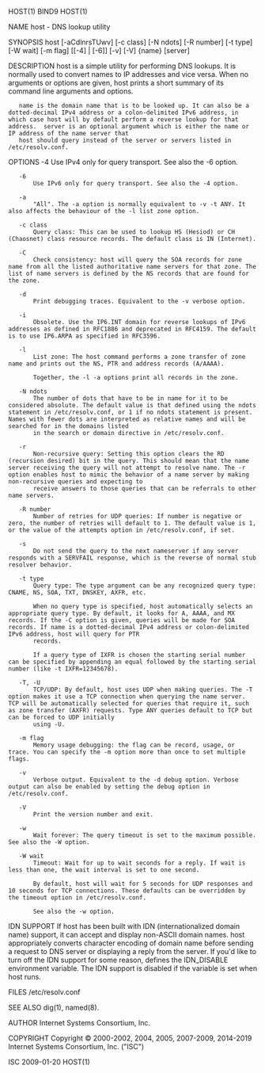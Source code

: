 HOST(1)                                                                                                                                                  BIND9                                                                                                                                                  HOST(1)

NAME
       host - DNS lookup utility

SYNOPSIS
       host [-aCdlnrsTUwv] [-c class] [-N ndots] [-R number] [-t type] [-W wait] [-m flag] [[-4] | [-6]] [-v] [-V] {name} [server]

DESCRIPTION
       host is a simple utility for performing DNS lookups. It is normally used to convert names to IP addresses and vice versa. When no arguments or options are given, host prints a short summary of its command line arguments and options.

       name is the domain name that is to be looked up. It can also be a dotted-decimal IPv4 address or a colon-delimited IPv6 address, in which case host will by default perform a reverse lookup for that address.  server is an optional argument which is either the name or IP address of the name server that
       host should query instead of the server or servers listed in /etc/resolv.conf.

OPTIONS
       -4
           Use IPv4 only for query transport. See also the -6 option.

       -6
           Use IPv6 only for query transport. See also the -4 option.

       -a
           "All". The -a option is normally equivalent to -v -t ANY. It also affects the behaviour of the -l list zone option.

       -c class
           Query class: This can be used to lookup HS (Hesiod) or CH (Chaosnet) class resource records. The default class is IN (Internet).

       -C
           Check consistency: host will query the SOA records for zone name from all the listed authoritative name servers for that zone. The list of name servers is defined by the NS records that are found for the zone.

       -d
           Print debugging traces. Equivalent to the -v verbose option.

       -i
           Obsolete. Use the IP6.INT domain for reverse lookups of IPv6 addresses as defined in RFC1886 and deprecated in RFC4159. The default is to use IP6.ARPA as specified in RFC3596.

       -l
           List zone: The host command performs a zone transfer of zone name and prints out the NS, PTR and address records (A/AAAA).

           Together, the -l -a options print all records in the zone.

       -N ndots
           The number of dots that have to be in name for it to be considered absolute. The default value is that defined using the ndots statement in /etc/resolv.conf, or 1 if no ndots statement is present. Names with fewer dots are interpreted as relative names and will be searched for in the domains listed
           in the search or domain directive in /etc/resolv.conf.

       -r
           Non-recursive query: Setting this option clears the RD (recursion desired) bit in the query. This should mean that the name server receiving the query will not attempt to resolve name. The -r option enables host to mimic the behavior of a name server by making non-recursive queries and expecting to
           receive answers to those queries that can be referrals to other name servers.

       -R number
           Number of retries for UDP queries: If number is negative or zero, the number of retries will default to 1. The default value is 1, or the value of the attempts option in /etc/resolv.conf, if set.

       -s
           Do not send the query to the next nameserver if any server responds with a SERVFAIL response, which is the reverse of normal stub resolver behavior.

       -t type
           Query type: The type argument can be any recognized query type: CNAME, NS, SOA, TXT, DNSKEY, AXFR, etc.

           When no query type is specified, host automatically selects an appropriate query type. By default, it looks for A, AAAA, and MX records. If the -C option is given, queries will be made for SOA records. If name is a dotted-decimal IPv4 address or colon-delimited IPv6 address, host will query for PTR
           records.

           If a query type of IXFR is chosen the starting serial number can be specified by appending an equal followed by the starting serial number (like -t IXFR=12345678).

       -T, -U
           TCP/UDP: By default, host uses UDP when making queries. The -T option makes it use a TCP connection when querying the name server. TCP will be automatically selected for queries that require it, such as zone transfer (AXFR) requests. Type ANY queries default to TCP but can be forced to UDP initially
           using -U.

       -m flag
           Memory usage debugging: the flag can be record, usage, or trace. You can specify the -m option more than once to set multiple flags.

       -v
           Verbose output. Equivalent to the -d debug option. Verbose output can also be enabled by setting the debug option in /etc/resolv.conf.

       -V
           Print the version number and exit.

       -w
           Wait forever: The query timeout is set to the maximum possible. See also the -W option.

       -W wait
           Timeout: Wait for up to wait seconds for a reply. If wait is less than one, the wait interval is set to one second.

           By default, host will wait for 5 seconds for UDP responses and 10 seconds for TCP connections. These defaults can be overridden by the timeout option in /etc/resolv.conf.

           See also the -w option.

IDN SUPPORT
       If host has been built with IDN (internationalized domain name) support, it can accept and display non-ASCII domain names.  host appropriately converts character encoding of domain name before sending a request to DNS server or displaying a reply from the server. If you'd like to turn off the IDN
       support for some reason, defines the IDN_DISABLE environment variable. The IDN support is disabled if the variable is set when host runs.

FILES
       /etc/resolv.conf

SEE ALSO
       dig(1), named(8).

AUTHOR
       Internet Systems Consortium, Inc.

COPYRIGHT
       Copyright © 2000-2002, 2004, 2005, 2007-2009, 2014-2019 Internet Systems Consortium, Inc. ("ISC")

ISC                                                                                                                                                    2009-01-20                                                                                                                                               HOST(1)
